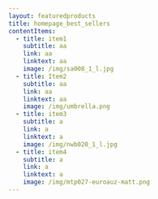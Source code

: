 ```yaml
---
layout: featuredproducts
title: homepage_best_sellers
contentItems:
  - title: item1
    subtitle: aa
    link: aa
    linktext: aa
    image: /img/sa008_1_l.jpg
  - title: Item2
    subtitle: aa
    link: aa
    linktext: aa
    image: /img/umbrella.png
  - title: item3
    subtitle: a
    link: a
    linktext: a
    image: /img/nwb020_1_l.jpg
  - title: item4
    subtitle: a
    link: a
    linktext: a
    image: /img/mtp027-euroauz-matt.png
---
```


